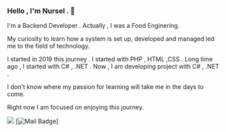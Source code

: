 ### Hello , I'm Nursel . 👋


I'm a Backend Developer . Actually , I was a Food Enginering.

My curiosity to learn how a system is set up, developed and managed led me to the field of technology.

I started  in 2019 this journey . I started with PHP , HTML ,CSS .
Long time ago , I started with C# , .NET . 
Now , I am developing project with C# , .NET .

I don't know where my passion for learning will take me in the days to come. 

Right now I am focused on enjoying this journey.


[![](https://img.shields.io/badge/instagram-%23E4405F.svg?&style=for-the-badge&logo=instagram&logoColor=white)](https://www.instagram.com/nurselaltin.na/)
[![Mail Badge](https://img.shields.io/badge/nurselaltin.na@gmail.com-c14438?style=for-the-badge&logo=Gmail&logoColor=white&link=mailto:nurselaltin.na@gmail.com)]
